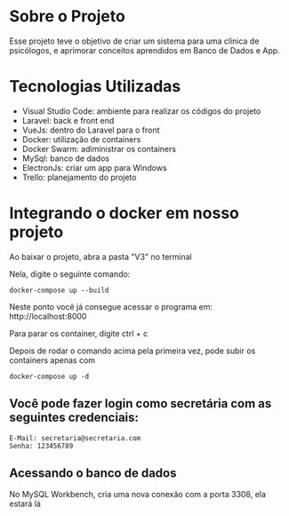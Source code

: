# Sobre o Projeto
Esse projeto teve o objetivo de criar um sistema para uma clínica de psicólogos, e aprimorar conceitos aprendidos em Banco de Dados e App.

# Tecnologias Utilizadas
- Visual Studio Code: ambiente para realizar os códigos do projeto
- Laravel: back e front end
- VueJs: dentro do Laravel para o front
- Docker: utilização de containers
- Docker Swarm: adiministrar os containers
- MySql: banco de dados
- ElectronJs: criar um app para Windows
- Trello: planejamento do projeto

# Integrando o docker em nosso projeto

Ao baixar o projeto, abra a pasta "V3" no terminal

Nela, digite o seguinte comando:

```
docker-compose up --build
```

Neste ponto você já consegue acessar o programa em: http://localhost:8000

Para parar os container, digite ctrl + c

Depois de rodar o comando acima pela primeira vez, pode subir os containers apenas com
```
docker-compose up -d
```

## Você pode fazer login como secretária com as seguintes credenciais:

```
E-Mail: secretaria@secretaria.com
Senha: 123456789
```

## Acessando o banco de dados

No MySQL Workbench, cria uma nova conexão com a porta 3308, ela estará lá
